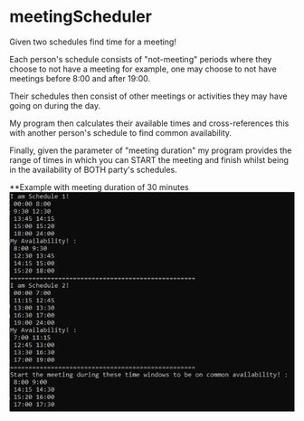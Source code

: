 # meetingScheduler
Given two schedules find time for a meeting!

Each person's schedule consists of "not-meeting" periods where they choose to not have a meeting
for example, one may choose to not have meetings before 8:00 and after 19:00.

Their schedules then consist of other meetings or activities they may have going on during the day.

My program then calculates their available times and cross-references this with another person's schedule to find common availability.

Finally, given the parameter of "meeting duration" my program provides the range of times in which you can START the meeting and finish whilst being in the availability of BOTH party's schedules.


**Example with meeting duration of 30 minutes
![](meetingSchedulerGHimg.png)
